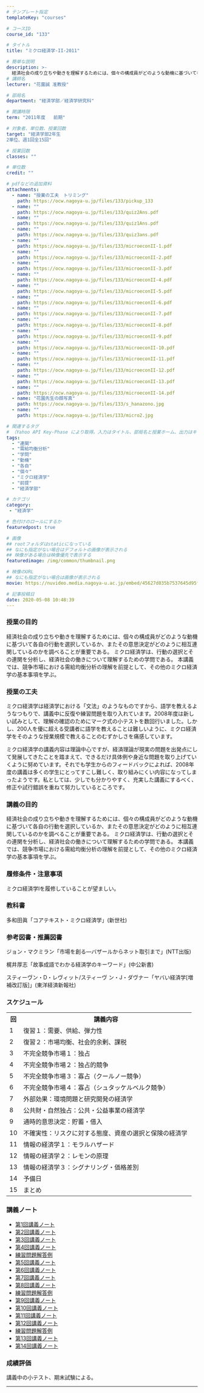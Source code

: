 ```yaml
---
# テンプレート指定
templateKey: "courses"

# コースID
course_id: "133"

# タイトル
title: "ミクロ経済学-II-2011"

# 簡単な説明
description: >-
  経済社会の成り立ちや動きを理解するためには、個々の構成員がどのような動機に基づいて各自の行動を選択しているか、またその意思決定がどのように相互連関しているのかを調べることが重要である。 ミクロ経済学は、行動の選択とその連関を分析し、経済社会の働きについて理解するための学問である。 本講義では、競争市場における需給均衡分析の理解を前提として、その他のミクロ経済学の基本事項を学ぶ。 ....
# 講師名
lecturer: "花薗誠 准教授"

# 部局名
department: "経済学部／経済学研究科"

# 開講時限
term: "2011年度	前期"

# 対象者、単位数、授業回数
target: "経済学部2年生
2単位、週1回全15回"

# 授業回数
classes: ""

# 単位数
credit: ""

# pdfなどの追加資料
attachments:
  - name: "授業の工夫　トリミング" 
    path: https://ocw.nagoya-u.jp/files/133/pickup_133
  - name: "" 
    path: https://ocw.nagoya-u.jp/files/133/quiz2Ans.pdf
  - name: "" 
    path: https://ocw.nagoya-u.jp/files/133/quiz1Ans.pdf
  - name: "" 
    path: https://ocw.nagoya-u.jp/files/133/quiz3ans.pdf
  - name: "" 
    path: https://ocw.nagoya-u.jp/files/133/microeconII-1.pdf
  - name: "" 
    path: https://ocw.nagoya-u.jp/files/133/microeconII-2.pdf
  - name: "" 
    path: https://ocw.nagoya-u.jp/files/133/microeconII-3.pdf
  - name: "" 
    path: https://ocw.nagoya-u.jp/files/133/microeconII-4.pdf
  - name: "" 
    path: https://ocw.nagoya-u.jp/files/133/microeconII-5.pdf
  - name: "" 
    path: https://ocw.nagoya-u.jp/files/133/microeconII-6.pdf
  - name: "" 
    path: https://ocw.nagoya-u.jp/files/133/microeconII-7.pdf
  - name: "" 
    path: https://ocw.nagoya-u.jp/files/133/microeconII-8.pdf
  - name: "" 
    path: https://ocw.nagoya-u.jp/files/133/microeconII-9.pdf
  - name: "" 
    path: https://ocw.nagoya-u.jp/files/133/microeconII-10.pdf
  - name: "" 
    path: https://ocw.nagoya-u.jp/files/133/microeconII-11.pdf
  - name: "" 
    path: https://ocw.nagoya-u.jp/files/133/microeconII-12.pdf
  - name: "" 
    path: https://ocw.nagoya-u.jp/files/133/microeconII-13.pdf
  - name: "" 
    path: https://ocw.nagoya-u.jp/files/133/microeconII-14.pdf
  - name: "花園先生の顔写真" 
    path: https://ocw.nagoya-u.jp/files/133/s_hanazono.jpg
  - name: "" 
    path: https://ocw.nagoya-u.jp/files/133/micro2.jpg

# 関連するタグ
# （Yahoo API Key-Phase により取得。入力はタイトル、部局名と授業ホーム、出力はキーフレーズ（tags））
tags:
  - "連関"
  - "需給均衡分析"
  - "学問"
  - "動機"
  - "各自"
  - "個々"
  - "ミクロ経済学"
  - "前提"
  - "経済学部"

# カテゴリ
category:
 - "経済学"

# 色付けのロールにするか
featuredpost: true

# 画像
## rootフォルダはstaticになっている
## なにも指定がない場合はデフォルトの画像が表示される
## 映像がある場合は映像優先で表示する
featuredimage: /img/common/thumbnail.png

# 映像のURL
## なにも指定がない場合は画像が表示される
movie: https://nuvideo.media.nagoya-u.ac.jp/embed/45627d035b7537645d95fd0ad2eaa115aac415bd

# 記事投稿日
date: 2020-05-08 10:48:39
---
```


### 授業の目的

経済社会の成り立ちや動きを理解するためには、個々の構成員がどのような動機に基づいて各自の行動を選択しているか、またその意思決定がどのように相互連関しているのかを調べることが重要である。 ミクロ経済学は、行動の選択とその連関を分析し、経済社会の働きについて理解するための学問である。 本講義では、競争市場における需給均衡分析の理解を前提として、その他のミクロ経済学の基本事項を学ぶ。


### 授業の工夫

ミクロ経済学は経済学における「文法」のようなものですから、語学を教えるようなつもりで、講義中に反復や練習問題を取り入れています。2008年度は新しい試みとして、理解の確認のためにマーク式の小テストを数回行いました。しかし、200人を優に超える受講者に語学を教えることは難しいように、ミクロ経済学をそのような授業規模で教えることのむずかしさを痛感しています。

ミクロ経済学の講義内容は理論中心ですが、経済理論が現実の問題を出発点にして発展してきたことを踏まえて、できるだけ具体例や身近な問題を取り上げていくように努めています。それでも学生からのフィードバックによれば、2008年度の講義は多くの学生にとってすこし難しく、取り組みにくい内容になってしまったようです。私としては、少しでも分かりやすく、充実した講義にするべく、修正や試行錯誤を重ねて努力しているところです。





### 講義の目的

経済社会の成り立ちや動きを理解するためには、個々の構成員がどのような動機に基づいて各自の行動を選択しているか、またその意思決定がどのように相互連関しているのかを調べることが重要である。 ミクロ経済学は、行動の選択とその連関を分析し、経済社会の働きについて理解するための学問である。 本講義では、競争市場における需給均衡分析の理解を前提として、その他のミクロ経済学の基本事項を学ぶ。

### 履修条件・注意事項

ミクロ経済学Iを履修していることが望ましい。

### 教科書

多和田眞「コアテキスト・ミクロ経済学」(新世社)

### 参考図書・推薦図書

ジョン・マクミラン「市場を創る—バザールからネット取引まで」(NTT出版)

梶井厚志「故事成語でわかる経済学のキーワード」(中公新書)

スティーヴン・D・レヴィット/スティーヴ ン・J・ダヴナー「ヤバい経済学[増補改訂版]」(東洋経済新報社)


<h3>スケジュール</h3>

<table class="basic" width="455">

<tr>

<th width="20" class="center">回</th>

<th width="435" class="center">講義内容</th>

</tr>

<tr>

<td width="20" class="center">1</td>

<td width="435">復習１：需要、供給、弾力性</td>

</tr>

<tr>

<td width="20" class="center">2</td>

<td width="435">復習２：市場均衡、社会的余剰、課税</td>

</tr>

<tr>

<td width="20" class="center">3</td>

<td width="435">不完全競争市場１：独占</td>

</tr>
<tr>

<td width="20" class="center">4</td>

<td width="435">不完全競争市場２：独占的競争</td>

</tr>
<tr>

<td width="20" class="center">5</td>

<td width="435">不完全競争市場３：寡占（クールノー競争）</td>

</tr>
<tr>

<td width="20" class="center">6</td>

<td width="435">不完全競争市場４：寡占（シュタッケルベルク競争）</td>

</tr>
<tr>

<td width="20" class="center">7</td>

<td width="435">外部効果：環境問題と研究開発の経済学</td>

</tr>
<tr>

<td width="20" class="center">8</td>

<td width="435">公共財・自然独占：公共・公益事業の経済学</td>

</tr>
<tr>

<td width="20" class="center">9</td>

<td width="435">通時的意思決定：貯蓄・借入</td>

</tr>
<tr>

<td width="20" class="center">10</td>

<td width="435">不確実性：リスクに対する態度、資産の選択と保険の経済学</td>

</tr>
<tr>

<td width="20" class="center">11</td>

<td width="435">情報の経済学１：モラルハザード</td>

</tr>
<tr>

<td width="20" class="center">12</td>

<td width="435">情報の経済学２：レモンの原理</td>

</tr>
<tr>

<td width="20" class="center">13</td>

<td width="435">情報の経済学３：シグナリング・価格差別</td>

</tr>
<tr>

<td width="20" class="center">14</td>

<td width="435">予備日</td>

</tr>
<tr>

<td width="20" class="center">15</td>

<td width="435">まとめ</td>

</tr>

</table>


### 講義ノート

* [第1回講義ノート](https://ocw.nagoya-u.jp/files/133/microeconII-1.pdf) 
* [第2回講義ノート](https://ocw.nagoya-u.jp/files/133/microeconII-2.pdf) 
* [第3回講義ノート](https://ocw.nagoya-u.jp/files/133/microeconII-3.pdf) 
* [第4回講義ノート](https://ocw.nagoya-u.jp/files/133/microeconII-4.pdf) 
* [練習問題解答例](https://ocw.nagoya-u.jp/files/133/quiz1Ans.pdf) 
* [第5回講義ノート](https://ocw.nagoya-u.jp/files/133/microeconII-5.pdf) 
* [第6回講義ノート](https://ocw.nagoya-u.jp/files/133/microeconII-6.pdf) 
* [第7回講義ノート](https://ocw.nagoya-u.jp/files/133/microeconII-7.pdf) 
* [第8回講義ノート](https://ocw.nagoya-u.jp/files/133/microeconII-8.pdf) 
* [練習問題解答例](https://ocw.nagoya-u.jp/files/133/quiz2Ans.pdf) 
* [第9回講義ノート](https://ocw.nagoya-u.jp/files/133/microeconII-9.pdf) 
* [第10回講義ノート](https://ocw.nagoya-u.jp/files/133/microeconII-10.pdf) 
* [第11回講義ノート](https://ocw.nagoya-u.jp/files/133/microeconII-11.pdf) 
* [第12回講義ノート](https://ocw.nagoya-u.jp/files/133/microeconII-12.pdf) 
* [練習問題解答例](https://ocw.nagoya-u.jp/files/133/quiz3ans.pdf) 
* [第13回講義ノート](https://ocw.nagoya-u.jp/files/133/microeconII-13.pdf) 
* [第14回講義ノート](https://ocw.nagoya-u.jp/files/133/microeconII-14.pdf) 





### 成績評価

講義中の小テスト、期末試験による。



-----